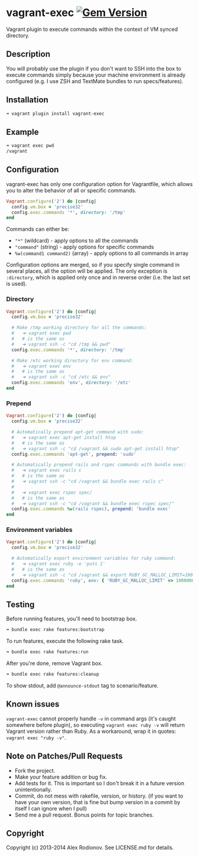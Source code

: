 vagrant-exec [![Gem Version](https://badge.fury.io/rb/vagrant-exec.png)](http://badge.fury.io/rb/vagrant-exec)
===============

Vagrant plugin to execute commands within the context of VM synced directory.

Description
-----------

You will probably use the plugin if you don't want to SSH into the box to execute commands simply because your machine environment is already configured (e.g. I use ZSH and TextMate bundles to run specs/features).

Installation
------------

```bash
➜ vagrant plugin install vagrant-exec
```

Example
-------

```bash
➜ vagrant exec pwd
/vagrant
```

Configuration
-------------

vagrant-exec has only one configuration option for Vagrantfile, which allows you to alter the behavior of all or specific commands.

```ruby
Vagrant.configure('2') do |config|
  config.vm.box = 'precise32'
  config.exec.commands '*', directory: '/tmp'
end
```

Commands can either be:

  * `"*"` (wildcard) - apply options to all the commands
  * `"command"` (string) - apply options for specific commands
  * `%w(command1 command2)` (array) - apply options to all commands in array

Configuration options are merged, so if you specify single command in several places, all the option will be applied. The only exception is `:directory`, which is applied only once and in reverse order (i.e. the last set is used).

### Directory

```ruby
Vagrant.configure('2') do |config|
  config.vm.box = 'precise32'

  # Make /tmp working directory for all the commands:
  #   ➜ vagrant exec pwd
  #   # is the same as
  #   ➜ vagrant ssh -c "cd /tmp && pwd"
  config.exec.commands '*', directory: '/tmp'

  # Make /etc working directory for env command:
  #   ➜ vagrant exec env
  #   # is the same as
  #   ➜ vagrant ssh -c "cd /etc && env"
  config.exec.commands 'env', directory: '/etc'
end
```

### Prepend

```ruby
Vagrant.configure('2') do |config|
  config.vm.box = 'precise32'

  # Automatically prepend apt-get command with sudo:
  #   ➜ vagrant exec apt-get install htop
  #   # is the same as
  #   ➜ vagrant ssh -c "cd /vagrant && sudo apt-get install htop"
  config.exec.commands 'apt-get', prepend: 'sudo'

  # Automatically prepend rails and rspec commands with bundle exec:
  #   ➜ vagrant exec rails c
  #   # is the same as
  #   ➜ vagrant ssh -c "cd /vagrant && bundle exec rails c"
  #
  #   ➜ vagrant exec rspec spec/
  #   # is the same as
  #   ➜ vagrant ssh -c "cd /vagrant && bundle exec rspec spec/"
  config.exec.commands %w(rails rspec), prepend: 'bundle exec'
end
```

### Environment variables

```ruby
Vagrant.configure('2') do |config|
  config.vm.box = 'precise32'

  # Automatically export environment variables for ruby command:
  #   ➜ vagrant exec ruby -e 'puts 1'
  #   # is the same as
  #   ➜ vagrant ssh -c "cd /vagrant && export RUBY_GC_MALLOC_LIMIT=100000000 && ruby -e 'puts 1'"
  config.exec.commands 'ruby', env: { 'RUBY_GC_MALLOC_LIMIT' => 100000000 }
end
```

Testing
----------------

Before running features, you'll need to bootstrap box.

```bash
➜ bundle exec rake features:bootstrap
```

To run features, execute the following rake task.

```bash
➜ bundle exec rake features:run
```

After you're done, remove Vagrant box.

```bash
➜ bundle exec rake features:cleanup
```

To show stdout, add `@announce-stdout` tag to scenario/feature.

Known issues
-----------------------------

`vagrant-exec` cannot properly handle `-v` in command args (it's caught somewhere before plugin), so executing `vagrant exec ruby -v` will return Vagrant version rather than Ruby. As a workaround, wrap it in quotes: `vagrant exec "ruby -v"`.

Note on Patches/Pull Requests
-----------------------------

* Fork the project.
* Make your feature addition or bug fix.
* Add tests for it. This is important so I don't break it in a future version unintentionally.
* Commit, do not mess with rakefile, version, or history. (if you want to have your own version, that is fine but bump version in a commit by itself I can ignore when I pull)
* Send me a pull request. Bonus points for topic branches.

Copyright
---------

Copyright (c) 2013-2014 Alex Rodionov. See LICENSE.md for details.
